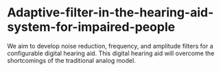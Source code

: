 # Adaptive-filter-in-the-hearing-aid-system-for-impaired-people
We aim to develop noise reduction, frequency, and amplitude filters for a configurable digital hearing aid. This digital hearing aid will overcome the shortcomings of the traditional analog model.
